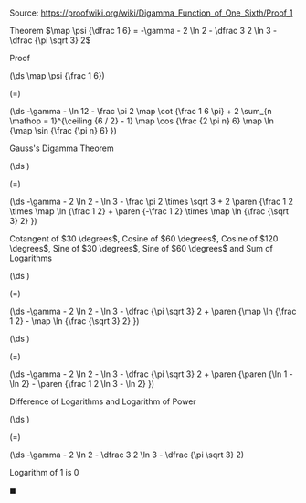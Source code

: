 # 

Source: https://proofwiki.org/wiki/Digamma_Function_of_One_Sixth/Proof_1

Theorem
$\map \psi {\dfrac 1 6} = -\gamma - 2 \ln 2 - \dfrac 3 2 \ln 3 - \dfrac {\pi \sqrt 3} 2$


Proof













\(\ds \map \psi {\frac 1 6}\)

\(=\)







\(\ds -\gamma - \ln 12 - \frac \pi 2 \map \cot {\frac 1 6 \pi} + 2 \sum_{n \mathop = 1}^{\ceiling {6 / 2} - 1} \map \cos {\frac {2 \pi n} 6} \map \ln {\map \sin {\frac {\pi n} 6} }\)





Gauss's Digamma Theorem














\(\ds \)

\(=\)







\(\ds -\gamma - 2 \ln 2 - \ln 3 - \frac \pi 2 \times \sqrt 3 + 2 \paren {\frac 1 2 \times \map \ln {\frac 1 2} + \paren {-\frac 1 2} \times \map \ln {\frac {\sqrt 3} 2} }\)





Cotangent of $30 \degrees$, Cosine of $60 \degrees$, Cosine of $120 \degrees$, Sine of $30 \degrees$, Sine of $60 \degrees$ and Sum of Logarithms














\(\ds \)

\(=\)







\(\ds -\gamma - 2 \ln 2 - \ln 3 - \dfrac {\pi \sqrt 3} 2 + \paren {\map \ln {\frac 1 2} - \map \ln {\frac {\sqrt 3} 2} }\)




















\(\ds \)

\(=\)







\(\ds -\gamma - 2 \ln 2 - \ln 3 - \dfrac {\pi \sqrt 3} 2 + \paren {\paren {\ln 1 - \ln 2} - \paren {\frac 1 2 \ln 3 - \ln 2} }\)





Difference of Logarithms and Logarithm of Power














\(\ds \)

\(=\)







\(\ds -\gamma - 2 \ln 2  - \dfrac 3 2 \ln 3 - \dfrac {\pi \sqrt 3} 2\)





Logarithm of 1 is 0



$\blacksquare$





